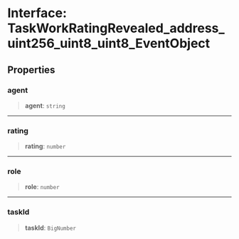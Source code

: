 # Interface: TaskWorkRatingRevealed\_address\_uint256\_uint8\_uint8\_EventObject

## Properties

### agent

> **agent**: `string`

***

### rating

> **rating**: `number`

***

### role

> **role**: `number`

***

### taskId

> **taskId**: `BigNumber`

